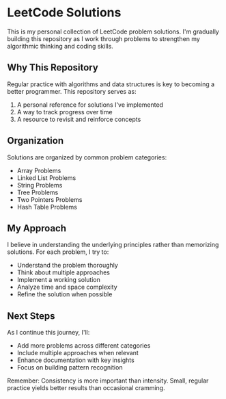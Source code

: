 # LeetCode Solutions

This is my personal collection of LeetCode problem solutions. I'm gradually building this repository as I work through problems to strengthen my algorithmic thinking and coding skills.

## Why This Repository

Regular practice with algorithms and data structures is key to becoming a better programmer. This repository serves as:

1. A personal reference for solutions I've implemented
2. A way to track progress over time
3. A resource to revisit and reinforce concepts

## Organization

Solutions are organized by common problem categories:
- Array Problems
- Linked List Problems
- String Problems
- Tree Problems
- Two Pointers Problems
- Hash Table Problems

## My Approach

I believe in understanding the underlying principles rather than memorizing solutions. For each problem, I try to:

- Understand the problem thoroughly
- Think about multiple approaches
- Implement a working solution
- Analyze time and space complexity
- Refine the solution when possible

## Next Steps

As I continue this journey, I'll:
- Add more problems across different categories
- Include multiple approaches when relevant
- Enhance documentation with key insights
- Focus on building pattern recognition

Remember: Consistency is more important than intensity. Small, regular practice yields better results than occasional cramming.